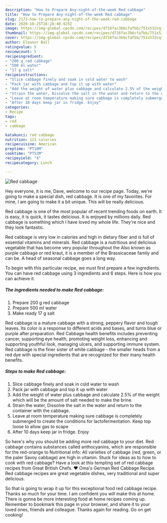 ```yaml
---
description: "How to Prepare Any-night-of-the-week Red cabbage"
title: "How to Prepare Any-night-of-the-week Red cabbage"
slug: 2173-how-to-prepare-any-night-of-the-week-red-cabbage
date: 2020-10-25T16:28:48.925Z
image: https://img-global.cpcdn.com/recipes/d716fac3b6cfafbb/751x532cq70/red-cabbage-recipe-main-photo.jpg
thumbnail: https://img-global.cpcdn.com/recipes/d716fac3b6cfafbb/751x532cq70/red-cabbage-recipe-main-photo.jpg
cover: https://img-global.cpcdn.com/recipes/d716fac3b6cfafbb/751x532cq70/red-cabbage-recipe-main-photo.jpg
author: Eleanor Ball
ratingvalue: 5
reviewcount: 5
recipeingredient:
- "200 g red cabbage"
- "500 ml water"
- "17 g salt"
recipeinstructions:
- "Slice cabbage finely and soak in cold water to wash"
- "Pack jar with cabbage and top it up with water"
- "Add the weight of water plus cabbage and calculate 2.5% of the weight which will be the amount of salt needed to make the brine."
- "Strain the water, Dissolve the salt in the water and return to the container with the cabbage."
- "Leave at room temperature making sure cabbage is completely submerged to create the conditions for lactofermentation. Keep top loose to allow gas to scape"
- "After 10 days keep jar in fridge. Enjoy"
categories:
- Recipe
tags:
- red
- cabbage

katakunci: red cabbage 
nutrition: 121 calories
recipecuisine: American
preptime: "PT10M"
cooktime: "PT52M"
recipeyield: "4"
recipecategory: Lunch

---
```



![Red cabbage](https://img-global.cpcdn.com/recipes/d716fac3b6cfafbb/751x532cq70/red-cabbage-recipe-main-photo.jpg)

Hey everyone, it is me, Dave, welcome to our recipe page. Today, we're going to make a special dish, red cabbage. It is one of my favorites. For mine, I am going to make it a bit unique. This will be really delicious.

Red cabbage is one of the most popular of recent trending foods on earth. It is easy, it is quick, it tastes delicious. It is enjoyed by millions daily. Red cabbage is something which I have loved my whole life. They're nice and they look fantastic.

Red cabbage is very low in calories and high in dietary fiber and is full of essential vitamins and minerals. Red cabbage is a nutritious and delicious vegetable that has become very popular throughout the Also known as purple cabbage or red kraut, it is a member of the Brassicaceae family and can be. A head of seasonal cabbage goes a long way.


To begin with this particular recipe, we must first prepare a few ingredients. You can have red cabbage using 3 ingredients and 6 steps. Here is how you can achieve it.

<!--inarticleads1-->

##### The ingredients needed to make Red cabbage:

1. Prepare 200 g red cabbage
1. Prepare 500 ml water
1. Make ready 17 g salt


Red cabbage is a mature cabbage with a strong, peppery flavor and tough leaves. Its color is a response to different acids and bases, and turns blue or purple after preparation. Red Cabbage health benefits includes preventing cancer, supporting eye health, promoting weight loss, enhancing and supporting youthful look, managing ulcers, and supporting immune system. Red cabbage is the finer sister of white cabbage - the smaller heads from a red dye with special ingredients that are recognized for their many health benefits. 

<!--inarticleads2-->

##### Steps to make Red cabbage:

1. Slice cabbage finely and soak in cold water to wash
1. Pack jar with cabbage and top it up with water
1. Add the weight of water plus cabbage and calculate 2.5% of the weight which will be the amount of salt needed to make the brine.
1. Strain the water, Dissolve the salt in the water and return to the container with the cabbage.
1. Leave at room temperature making sure cabbage is completely submerged to create the conditions for lactofermentation. Keep top loose to allow gas to scape
1. After 10 days keep jar in fridge. Enjoy


So here&#39;s why you should be adding more red cabbage to your diet. Red cabbage contains substances called anthocyanins, which are responsible for the red-orange to Nutritional info: All varieties of cabbage (red, green, or the paler Savoy cabbage) are high in vitamin. Stuck for ideas as to how to cook with red cabbage? Have a look at this tempting set of red cabbage recipes from Great British Chefs. ❤️ Oma&#39;s German Red Cabbage Recipe. Red cabbage recipes are great vegetable dishes, very traditional and super delicious. 

So that is going to wrap it up for this exceptional food red cabbage recipe. Thanks so much for your time. I am confident you will make this at home. There is gonna be more interesting food at home recipes coming up. Remember to bookmark this page in your browser, and share it to your loved ones, friends and colleague. Thanks again for reading. Go on get cooking!
